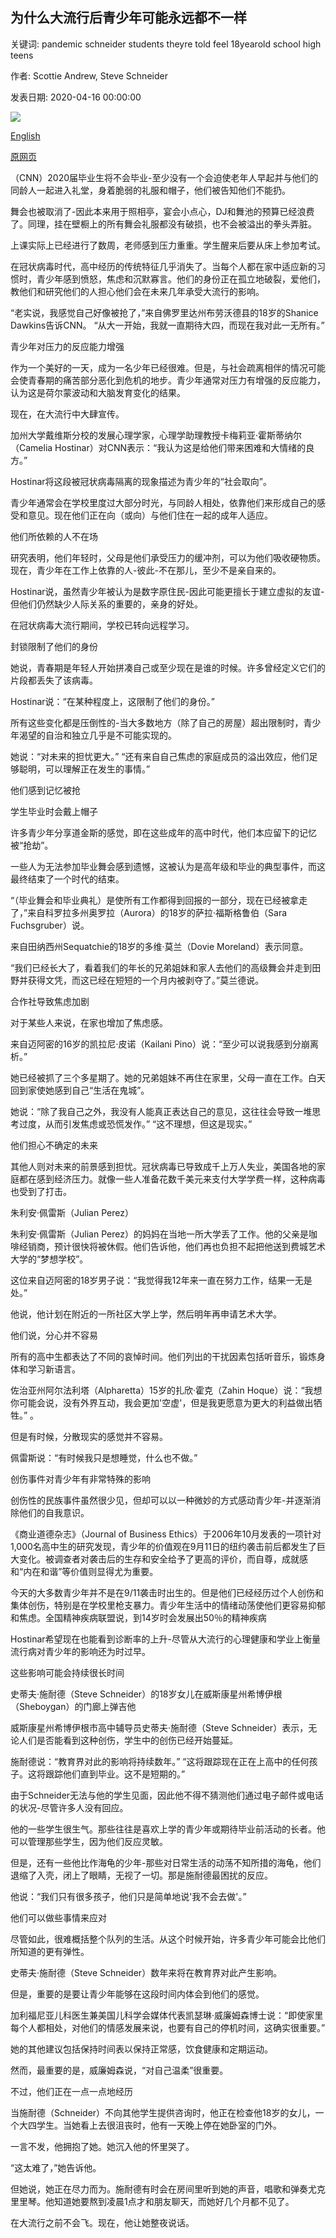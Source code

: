 ## 为什么大流行后青少年可能永远都不一样

关键词: pandemic schneider students theyre told feel 18yearold school high teens

作者: Scottie Andrew, Steve Schneider

发表日期: 2020-04-16 00:00:00

![](https://cdn.cnn.com/cnnnext/dam/assets/200413183923-01-teens-during-coronavirus-wellness-trnd-super-tease.jpg)

[English](Why%20teens%20may%20never%20be%20the%20same%20after%20the%20pandemic.md)

[原网页](https://edition.cnn.com/2020/04/16/us/teens-coronavirus-coping-wellness-trnd/index.html)

（CNN）2020届毕业生将不会毕业-至少没有一个会迫使老年人早起并与他们的同龄人一起进入礼堂，身着脆弱的礼服和帽子，他们被告知他们不能扔。

舞会也被取消了-因此本来用于照相亭，宴会小点心，DJ和舞池的预算已经浪费了。同理，挂在壁橱上的所有舞会礼服都没有破损，也不会被溢出的拳头弄脏。

上课实际上已经进行了数周，老师感到压力重重。学生醒来后要从床上参加考试。

在冠状病毒时代，高中经历的传统特征几乎消失了。当每个人都在家中适应新的习惯时，青少年感到愤怒，焦虑和沉默寡言。他们的身份正在孤立地破裂，爱他们，教他们和研究他们的人担心他们会在未来几年承受大流行的影响。

“老实说，我感觉自己好像被抢了，”来自佛罗里达州布劳沃德县的18岁的Shanice Dawkins告诉CNN。 “从大一开始，我就一直期待大四，而现在我对此一无所有。”

青少年对压力的反应能力增强

作为一个美好的一天，成为一名少年已经很难。但是，与社会疏离相伴的情况可能会使青春期的痛苦部分恶化到危机的地步。青少年通常对压力有增强的反应能力，认为这是荷尔蒙波动和大脑发育变化的结果。

现在，在大流行中大肆宣传。

加州大学戴维斯分校的发展心理学家，心理学助理教授卡梅莉亚·霍斯蒂纳尔（Camelia Hostinar）对CNN表示：“我认为这是给他们带来困难和大情绪的良方。”

Hostinar将这段被冠状病毒隔离的现象描述为青少年的“社会取向”。

青少年通常会在学校里度过大部分时光，与同龄人相处，依靠他们来形成自己的感受和意见。现在他们正在向（或向）与他们住在一起的成年人适应。

他们所依赖的人不在场

研究表明，他们年轻时，父母是他们承受压力的缓冲剂，可以为他们吸收硬物质。现在，青少年在工作上依靠的人-彼此-不在那儿，至少不是亲自来的。

Hostinar说，虽然青少年被认为是数字原住民-因此可能更擅长于建立虚拟的友谊-但他们仍然缺少人际关系的重要的，亲身的好处。

在冠状病毒大流行期间，学校已转向远程学习。

封锁限制了他们的身份



她说，青春期是年轻人开始拼凑自己或至少现在是谁的时候。许多曾经定义它们的片段都丢失了该病毒。

Hostinar说：“在某种程度上，这限制了他们的身份。”

所有这些变化都是压倒性的-当大多数地方（除了自己的房屋）超出限制时，青少年渴望的自治和独立几乎是不可能实现的。

她说：“对未来的担忧更大。” “还有来自自己焦虑的家庭成员的溢出效应，他们足够聪明，可以理解正在发生的事情。”

他们感到记忆被抢

学生毕业时会戴上帽子

许多青少年分享道金斯的感觉，即在这些成年的高中时代，他们本应留下的记忆被“抢劫”。

一些人为无法参加毕业舞会感到遗憾，这被认为是高年级和毕业的典型事件，而这最终结束了一个时代的结束。

“（毕业舞会和毕业典礼）是使所有工作都得到回报的一部分，现在已经被拿走了，”来自科罗拉多州奥罗拉（Aurora）的18岁的萨拉·福斯格鲁伯（Sara Fuchsgruber）说。

来自田纳西州Sequatchie的18岁的多维·莫兰（Dovie Moreland）表示同意。

“我们已经长大了，看着我们的年长的兄弟姐妹和家人去他们的高级舞会并走到田野并获得文凭，而这已经在短短的一个月内被剥夺了。”莫兰德说。

合作社导致焦虑加剧

对于某些人来说，在家也增加了焦虑感。

来自迈阿密的16岁的凯拉尼·皮诺（Kailani Pino）说：“至少可以说我感到分崩离析。”

她已经被抓了三个多星期了。她的兄弟姐妹不再住在家里，父母一直在工作。白天回到家使她感到自己“生活在鬼城”。

她说：“除了我自己之外，我没有人能真正表达自己的意见，这往往会导致一堆思考过度，从而引发焦虑或恐慌发作。” “这不理想，但这是现实。”

他们担心不确定的未来

其他人则对未来的前景感到担忧。冠状病毒已导致成千上万人失业，美国各地的家庭都在感到经济压力。就像一些人准备花数千美元来支付大学学费一样，这种病毒也受到了打击。

朱利安·佩雷斯（Julian Perez）

朱利安·佩雷斯（Julian Perez）的妈妈在当地一所大学丢了工作。他的父亲是咖啡经销商，预计很快将被休假。他们告诉他，他们再也负担不起把他送到费城艺术大学的“梦想学校”。

这位来自迈阿密的18岁男子说：“我觉得我12年来一直在努力工作，结果一无是处。”

他说，他计划在附近的一所社区大学上学，然后明年再申请艺术大学。

他们说，分心并不容易

所有的高中生都表达了不同的哀悼时间。他们列出的干扰因素包括听音乐，锻炼身体和学习新语言。

佐治亚州阿尔法利塔（Alpharetta）15岁的扎欣·霍克（Zahin Hoque）说：“我想你可能会说，没有外界互动，我会更加'空虚'，但是我更愿意为更大的利益做出牺牲。” 。

但是有时候，分散现实的感觉并不容易。

佩雷斯说：“有时候我只是想睡觉，什么也不做。”

创伤事件对青少年有非常特殊的影响

创伤性的民族事件虽然很少见，但却可以以一种微妙的方式感动青少年-并逐渐消除他们的自我意识。

《商业道德杂志》（Journal of Business Ethics）于2006年10月发表的一项针对1,000名高中生的研究发现，青少年的价值观在9月11日的纽约袭击前后都发生了巨大变化。被调查者对袭击后的生存和安全给予了更高的评价，而自尊，成就感和“内在和谐”等价值则显得尤为重要。

今天的大多数青少年并不是在9/11袭击时出生的。但是他们已经经历过个人创伤和集体创伤，特别是在学校里枪支暴力。青少年生活中的情绪动荡使他们更容易抑郁和焦虑。全国精神疾病联盟说，到14岁时会发展出50％的精神疾病

Hostinar希望现在也能看到诊断率的上升-尽管从大流行的心理健康和学业上衡量流行病对青少年的影响还为时过早。

这些影响可能会持续很长时间

史蒂夫·施耐德（Steve Schneider）的18岁女儿在威斯康星州希博伊根（Sheboygan）的门廊上弹吉他

威斯康星州希博伊根市高中辅导员史蒂夫·施耐德（Steve Schneider）表示，无论人们是否能看到这种创伤，学生中的创伤已经开始蔓延。

施耐德说：“教育界对此的影响将持续数年。” “这将跟踪现在正在上高中的任何孩子。这将跟踪他们直到毕业。这不是短期的。”

由于Schneider无法与他的学生见面，因此他不得不猜测他们通过电子邮件或电话的状况-尽管许多人没有回应。

他的一些学生很生气。那些往往是喜欢上学的青少年或期待毕业前活动的长者。他可以管理那些学生，因为他们反应灵敏。

但是，还有一些他比作海龟的少年-那些对日常生活的动荡不知所措的海龟，他们退缩了入壳，闭上了眼睛，无视了一切。那是施耐德最困扰的反应。

他说：“我们只有很多孩子，他们只是简单地说'我不会去做'。”

他们可以做些事情来应对

尽管如此，很难概括整个队列的生活。从这个时候开始，许多青少年可能会比他们所知道的更有弹性。

史蒂夫·施耐德（Steve Schneider）数年来将在教育界对此产生影响。

但是，重要的是要让青少年能够在这段时间内体会到他们的感觉。

加利福尼亚儿科医生兼美国儿科学会媒体代表凯瑟琳·威廉姆森博士说：“即使家里每个人都相处，对他们的情感发展来说，也要有自己的停机时间，这确实很重要。”

她的其他建议包括保持时间表以保持正常感，饮食健康和定期运动。

然而，最重要的是，威廉姆森说，“对自己温柔”很重要。

不过，他们正在一点一点地经历

当施耐德（Schneider）不向其他学生提供咨询时，他正在检查他18岁的女儿，一个大四学生。当她看上去很沮丧时，他有一天晚上停在她卧室的门外。

一言不发，他拥抱了她。她沉入他的怀里哭了。

“这太难了，”她告诉他。

但她说，她正在尽力而为。施耐德有时会在房间里听到她的声音，唱歌和弹奏尤克里里琴。他知道她要熬到凌晨1点才和朋友聊天，而她好几个月都不见了。

在大流行之前不会飞。现在，他让她整夜说话。